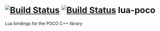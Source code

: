 [![Build Status](https://github.com/ma-bo/lua-poco/actions/workflows/lua-poco-linux-build.yaml/badge.svg)](https://github.com/ma-bo/lua-poco/actions/workflows/lua-poco-linux-build.yaml)
[![Build Status](https://ci.appveyor.com/api/projects/status/github/ma-bo/lua-poco?branch=master&svg=true)](https://ci.appveyor.com/project/ma-bo/lua-poco/history)
lua-poco
========

Lua bindings for the POCO C++ library
